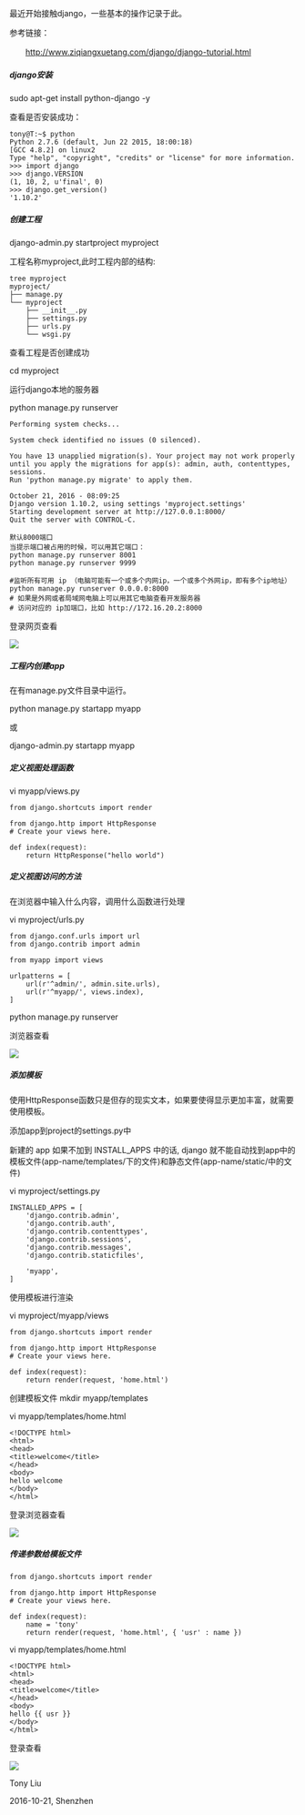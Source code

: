 最近开始接触django，一些基本的操作记录于此。

参考链接：

　　http://www.ziqiangxuetang.com/django/django-tutorial.html

##### django安装

sudo apt-get install python-django -y

查看是否安装成功：

```
tony@T:~$ python
Python 2.7.6 (default, Jun 22 2015, 18:00:18) 
[GCC 4.8.2] on linux2
Type "help", "copyright", "credits" or "license" for more information.
>>> import django
>>> django.VERSION
(1, 10, 2, u'final', 0)
>>> django.get_version()
'1.10.2'
```

##### 创建工程

django-admin.py startproject myproject

工程名称myproject,此时工程内部的结构:

```
tree myproject
myproject/
├── manage.py
└── myproject
    ├── __init__.py
    ├── settings.py
    ├── urls.py
    └── wsgi.py
```

查看工程是否创建成功 

cd myproject

运行django本地的服务器

python manage.py runserver

```
Performing system checks...

System check identified no issues (0 silenced).

You have 13 unapplied migration(s). Your project may not work properly until you apply the migrations for app(s): admin, auth, contenttypes, sessions.
Run 'python manage.py migrate' to apply them.

October 21, 2016 - 08:09:25
Django version 1.10.2, using settings 'myproject.settings'
Starting development server at http://127.0.0.1:8000/
Quit the server with CONTROL-C.
```

```
默认8000端口
当提示端口被占用的时候，可以用其它端口：
python manage.py runserver 8001
python manage.py runserver 9999
 
#监听所有可用 ip （电脑可能有一个或多个内网ip，一个或多个外网ip，即有多个ip地址）
python manage.py runserver 0.0.0.0:8000
# 如果是外网或者局域网电脑上可以用其它电脑查看开发服务器
# 访问对应的 ip加端口，比如 http://172.16.20.2:8000
```

登录网页查看 

![](http://images2015.cnblogs.com/blog/745188/201610/745188-20161021172131420-1957104100.png)

##### 工程内创建app

在有manage.py文件目录中运行。

python manage.py startapp myapp

或

django-admin.py startapp myapp

##### 定义视图处理函数

vi myapp/views.py

```
from django.shortcuts import render

from django.http import HttpResponse
# Create your views here.

def index(request):
    return HttpResponse("hello world")
```

##### 定义视图访问的方法

在浏览器中输入什么内容，调用什么函数进行处理

vi myproject/urls.py

```
from django.conf.urls import url
from django.contrib import admin

from myapp import views

urlpatterns = [
    url(r'^admin/', admin.site.urls),
    url(r'^myapp/', views.index),
]
```

python manage.py runserver

浏览器查看

![](http://images2015.cnblogs.com/blog/745188/201610/745188-20161021172309732-1853316233.png)

##### 添加模板 

使用HttpResponse函数只是但存的现实文本，如果要使得显示更加丰富，就需要使用模板。

添加app到project的settings.py中

新建的 app 如果不加到 INSTALL_APPS 中的话, django 就不能自动找到app中的模板文件(app-name/templates/下的文件)和静态文件(app-name/static/中的文件)

vi myproject/settings.py

```
INSTALLED_APPS = [
    'django.contrib.admin',
    'django.contrib.auth',
    'django.contrib.contenttypes',
    'django.contrib.sessions',
    'django.contrib.messages',
    'django.contrib.staticfiles',
 
    'myapp',
]
```

使用模板进行渲染

vi myproject/myapp/views
```
from django.shortcuts import render

from django.http import HttpResponse
# Create your views here.

def index(request):
    return render(request, 'home.html')
```

创建模板文件
mkdir myapp/templates

vi myapp/templates/home.html
```
<!DOCTYPE html>
<html>
<head>
<title>welcome</title>
</head>
<body>
hello welcome
</body> 
</html>
```
登录浏览器查看

![](http://images2015.cnblogs.com/blog/745188/201610/745188-20161021172431732-1059605354.png)

##### 传递参数给模板文件

```
from django.shortcuts import render
 
from django.http import HttpResponse
# Create your views here.
 
def index(request):
    name = 'tony'
    return render(request, 'home.html', { 'usr' : name })
```

vi myapp/templates/home.html
```
<!DOCTYPE html>
<html>
<head>
<title>welcome</title>
</head>
<body>
hello {{ usr }}
</body> 
</html>
```
登录查看

![](http://images2015.cnblogs.com/blog/745188/201610/745188-20161021172455388-557964911.png)



Tony Liu

2016-10-21, Shenzhen
